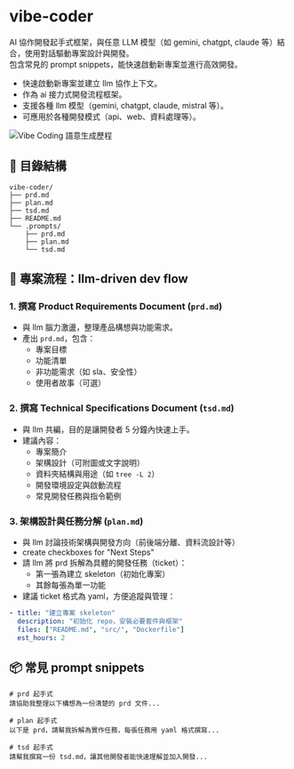 # vibe-coder

AI 協作開發起手式框架，與任意 LLM 模型（如 gemini, chatgpt, claude 等）結合，使用對話驅動專案設計與開發。  
包含常見的 prompt snippets，能快速啟動新專案並進行高效開發。  

- 快速啟動新專案並建立 llm 協作上下文。
- 作為 ai 接力式開發流程框架。
- 支援各種 llm 模型（gemini, chatgpt, claude, mistral 等）。
- 可應用於各種開發模式（api、web、資料處理等）。

![Vibe Coding 語意生成歷程](https://github.com/user-attachments/assets/1881a3f7-2f57-485d-b11c-c063cde114c7)

## 📁 目錄結構

```
vibe-coder/
├── prd.md
├── plan.md
├── tsd.md
├── README.md
└── .prompts/
    ├── prd.md
    ├── plan.md
    └── tsd.md
```

## 🔁 專案流程：llm-driven dev flow

### 1. 撰寫 Product Requirements Document (`prd.md`)
- 與 llm 腦力激盪，整理產品構想與功能需求。
- 產出 `prd.md`，包含：
  - 專案目標
  - 功能清單
  - 非功能需求（如 sla、安全性）
  - 使用者故事（可選）

### 2. 撰寫 Technical Specifications Document (`tsd.md`)
- 與 llm 共編，目的是讓開發者 5 分鐘內快速上手。
- 建議內容：
  - 專案簡介
  - 架構設計（可附圖或文字說明）
  - 資料夾結構與用途（如 `tree -L 2`）
  - 開發環境設定與啟動流程
  - 常見開發任務與指令範例

### 3. 架構設計與任務分解 (`plan.md`)
- 與 llm 討論技術架構與開發方向（前後端分離、資料流設計等）
- create checkboxes for "Next Steps"
- 請 llm 將 prd 拆解為具體的開發任務（ticket）：
  - 第一張為建立 skeleton（初始化專案）
  - 其餘每張為單一功能
- 建議 ticket 格式為 yaml，方便追蹤與管理：

```yaml
- title: "建立專案 skeleton"
  description: "初始化 repo，安裝必要套件與框架"
  files: ["README.md", "src/", "Dockerfile"]
  est_hours: 2
```

## 📦 常見 prompt snippets

```
# prd 起手式
請協助我整理以下構想為一份清楚的 prd 文件...

# plan 起手式
以下是 prd，請幫我拆解為實作任務，每張任務用 yaml 格式撰寫...

# tsd 起手式
請幫我撰寫一份 tsd.md，讓其他開發者能快速理解並加入開發...
```
